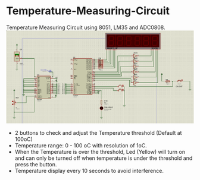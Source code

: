 # Temperature-Measuring-Circuit
Temperature Measuring Circuit using 8051, LM35 and ADC0808.
![plot](https://github.com/PhamVietThinh2803/Temperature-Measuring-Circuit/blob/main/Simulation%20Circuit.png)
+ 2 buttons to check and adjust the Temperature threshold (Default at 100oC)
+ Temperature range: 0 - 100 oC with resolution of 1oC.
+ When the Temperature is over the threshold, Led (Yellow) will turn on and can only be turned off when temperature is under the threshold and press the button.
+ Temperature display every 10 seconds to avoid interference.
